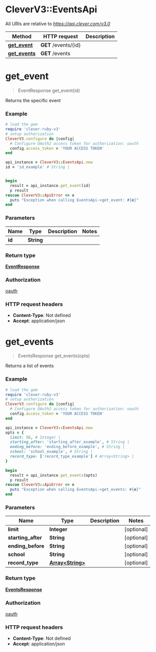 # CleverV3::EventsApi

All URIs are relative to *https://api.clever.com/v3.0*

Method | HTTP request | Description
------------- | ------------- | -------------
[**get_event**](EventsApi.md#get_event) | **GET** /events/{id} | 
[**get_events**](EventsApi.md#get_events) | **GET** /events | 

# **get_event**
> EventResponse get_event(id)



Returns the specific event

### Example
```ruby
# load the gem
require 'clever-ruby-v3'
# setup authorization
CleverV3.configure do |config|
  # Configure OAuth2 access token for authorization: oauth
  config.access_token = 'YOUR ACCESS TOKEN'
end

api_instance = CleverV3::EventsApi.new
id = 'id_example' # String | 


begin
  result = api_instance.get_event(id)
  p result
rescue CleverV3::ApiError => e
  puts "Exception when calling EventsApi->get_event: #{e}"
end
```

### Parameters

Name | Type | Description  | Notes
------------- | ------------- | ------------- | -------------
 **id** | **String**|  | 

### Return type

[**EventResponse**](EventResponse.md)

### Authorization

[oauth](../README.md#oauth)

### HTTP request headers

 - **Content-Type**: Not defined
 - **Accept**: application/json



# **get_events**
> EventsResponse get_events(opts)



Returns a list of events

### Example
```ruby
# load the gem
require 'clever-ruby-v3'
# setup authorization
CleverV3.configure do |config|
  # Configure OAuth2 access token for authorization: oauth
  config.access_token = 'YOUR ACCESS TOKEN'
end

api_instance = CleverV3::EventsApi.new
opts = { 
  limit: 56, # Integer | 
  starting_after: 'starting_after_example', # String | 
  ending_before: 'ending_before_example', # String | 
  school: 'school_example', # String | 
  record_type: ['record_type_example'] # Array<String> | 
}

begin
  result = api_instance.get_events(opts)
  p result
rescue CleverV3::ApiError => e
  puts "Exception when calling EventsApi->get_events: #{e}"
end
```

### Parameters

Name | Type | Description  | Notes
------------- | ------------- | ------------- | -------------
 **limit** | **Integer**|  | [optional] 
 **starting_after** | **String**|  | [optional] 
 **ending_before** | **String**|  | [optional] 
 **school** | **String**|  | [optional] 
 **record_type** | [**Array&lt;String&gt;**](String.md)|  | [optional] 

### Return type

[**EventsResponse**](EventsResponse.md)

### Authorization

[oauth](../README.md#oauth)

### HTTP request headers

 - **Content-Type**: Not defined
 - **Accept**: application/json



